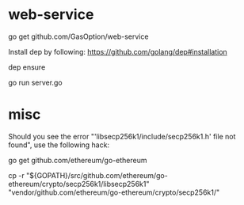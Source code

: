# web-service

go get github.com/GasOption/web-service

Install dep by following: https://github.com/golang/dep#installation

dep ensure

go run server.go

# misc

Should you see the error "'libsecp256k1/include/secp256k1.h' file not found", use the following
hack:

go get github.com/ethereum/go-ethereum

cp -r "${GOPATH}/src/github.com/ethereum/go-ethereum/crypto/secp256k1/libsecp256k1" "vendor/github.com/ethereum/go-ethereum/crypto/secp256k1/"
